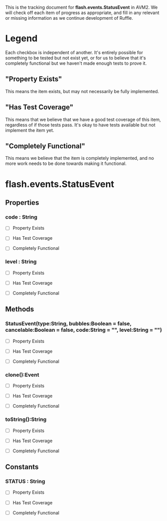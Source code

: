This is the tracking document for **flash.events.StatusEvent** in AVM2. We will check off each item of progress as appropriate, and fill in any relevant or missing information as we continue development of Ruffle.
# Legend

Each checkbox is independent of another. It's entirely possible for something to be tested but not exist yet, or for us to believe that it's completely functional but we haven't made enough tests to prove it.
## "Property Exists"

This means the item exists, but may not necessarily be fully implemented.
## "Has Test Coverage"

This means that we believe that we have a good test coverage of this item, regardless of if those tests pass. It's okay to have tests available but not implement the item yet.
## "Completely Functional"

This means we believe that the item is completely implemented, and no more work needs to be done towards making it functional.
# flash.events.StatusEvent
## Properties
### code : String

* [ ] Property Exists

* [ ] Has Test Coverage

* [ ] Completely Functional


### level : String

* [ ] Property Exists

* [ ] Has Test Coverage

* [ ] Completely Functional


## Methods
### StatusEvent(type:String, bubbles:Boolean = false, cancelable:Boolean = false, code:String = "", level:String = "")

* [ ] Property Exists

* [ ] Has Test Coverage

* [ ] Completely Functional


### clone():Event

* [ ] Property Exists

* [ ] Has Test Coverage

* [ ] Completely Functional


### toString():String

* [ ] Property Exists

* [ ] Has Test Coverage

* [ ] Completely Functional


## Constants
### STATUS : String

* [ ] Property Exists

* [ ] Has Test Coverage

* [ ] Completely Functional